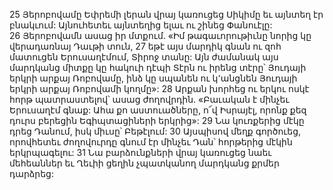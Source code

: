 25 Յերոբովամը Եփրեմի լերան վրայ կառուցեց Սիկիմը եւ այնտեղ էր բնակւում: Այնուհետեւ այնտեղից ելաւ ու շինեց Փանուէլը: 26 Յերոբովամն ասաց իր մտքում. «Իմ թագաւորութիւնը նորից կը վերադառնայ Դաւթի տուն, 27 եթէ այս մարդիկ գնան ու զոհ մատուցեն Երուսաղէմում, Տիրոջ տանը: Այն ժամանակ այս մարդկանց միտքը կը հակուի դէպի Տէրն ու իրենց տէրը՝ Յուդայի երկրի արքայ Ռոբովամը, ինձ կը սպանեն ու կ՚անցնեն Յուդայի երկրի արքայ Ռոբովամի կողմը»: 28 Արքան խորհեց ու երկու ոսկէ հորթ պատրաստելով՝ ասաց ժողովրդին. «Բաւական է մինչեւ Երուսաղէմ գնաք: Ահա քո աստուածները, ո՜վ Իսրայէլ, որոնք քեզ դուրս բերեցին Եգիպտացիների երկրից»: 29 Նա կուռքերից մէկը դրեց Դանում, իսկ միւսը՝ Բեթէլում: 30 Այսպիսով մեղք գործուեց, որովհետեւ ժողովուրդը գնում էր մինչեւ Դան՝ հորթերից մէկին երկրպագելու: 31 Նա բարձունքների վրայ կառուցեց նաեւ մեհեաններ եւ Ղեւիի ցեղին չպատկանող մարդկանց քրմեր դարձրեց:
